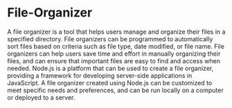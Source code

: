# File-Organizer
A file organizer is a tool that helps users manage and organize their files in a specified directory.
File organizers can be programmed to automatically sort files based on criteria such as file type, date modified, or file name.
File organizers can help users save time and effort in manually organizing their files, and can ensure that important files are easy to find and access when needed.
Node.js is a platform that can be used to create a file organizer, providing a framework for developing server-side applications in JavaScript.
A file organizer created using Node.js can be customized to meet specific needs and preferences, and can be run locally on a computer or deployed to a server.
